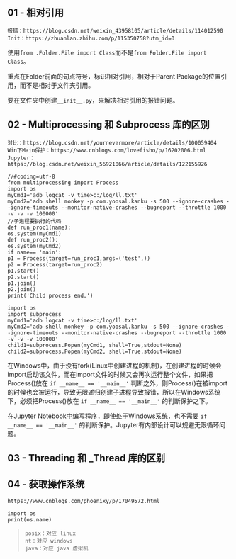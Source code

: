 ## 01 - 相对引用

```
报错：https://blog.csdn.net/weixin_43958105/article/details/114012590
Init：https://zhuanlan.zhihu.com/p/115350758?utm_id=0
```

使用`from .Folder.File import Class`而不是`from Folder.File import Class`。

重点在Folder前面的句点符号，标识相对引用，相对于Parent Package的位置引用，而不是相对于文件夹引用。

要在文件夹中创建`__init__.py`，来解决相对引用的报错问题。

## 02 - Multiprocessing 和 Subprocess 库的区别

```
对比：https://blog.csdn.net/yournevermore/article/details/100059404
Win下Main保护：https://www.cnblogs.com/lovefisho/p/16202006.html
Jupyter：https://blog.csdn.net/weixin_56921066/article/details/122155926
```

```
//#coding=utf-8
from multiprocessing import Process
import os
myCmd1='adb logcat -v time>c:/log/ll.txt'
myCmd2='adb shell monkey -p com.yoosal.kanku -s 500 --ignore-crashes --ignore-timeouts --monitor-native-crashes --bugreport --throttle 1000 -v -v -v 100000'
//子进程要执行的代码
def run_proc1(name):
os.system(myCmd1)
def run_proc2():
os.system(myCmd2)
if name== 'main':
p1 = Process(target=run_proc1,args=('test',))
p2 = Process(target=run_proc2)
p1.start()
p2.start()
p1.join()
p2.join()
print('Child process end.')
```

```
import os
import subprocess
myCmd1='adb logcat -v time>c:/log/ll.txt'
myCmd2='adb shell monkey -p com.yoosal.kanku -s 500 --ignore-crashes --ignore-timeouts --monitor-native-crashes --bugreport --throttle 1000 -v -v -v 100000'
child1=subprocess.Popen(myCmd1, shell=True,stdout=None)
child2=subprocess.Popen(myCmd2, shell=True,stdout=None)
```

在Windows中，由于没有fork(Linux中创建进程的机制)，在创建进程的时候会import启动该文件，而在import文件的时候又会再次运行整个文件，如果把Process()放在 `if __name__ == '__main__'` 判断之外，则Process()在被import的时候也会被运行，导致无限递归创建子进程导致报错，所以在Windows系统下，必须把Process()放在 `if __name__ == '__main__'` 的判断保护之下。

在Jupyter Notebook中编写程序，即使处于Windows系统，也不需要 `if __name__ == '__main__'` 的判断保护。Jupyter有内部设计可以规避无限循环问题。

## 03 - Threading 和 _Thread 库的区别

## 04 - 获取操作系统

```
https://www.cnblogs.com/phoenixy/p/17049572.html
```

```
import os
print(os.name)
```

> ```
> posix：对应 linux
> nt：对应 windows
> java：对应 java 虚拟机
> ```